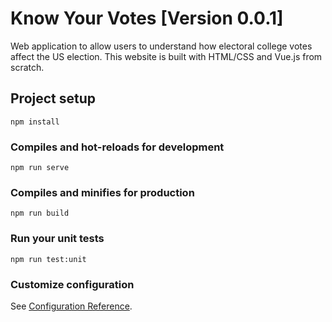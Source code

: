 # Know Your Votes [Version 0.0.1]
Web application to allow users to understand how electoral college votes affect the US election.
This website is built with HTML/CSS and Vue.js from scratch.


## Project setup
```
npm install
```

### Compiles and hot-reloads for development
```
npm run serve
```

### Compiles and minifies for production
```
npm run build
```

### Run your unit tests
```
npm run test:unit
```

### Customize configuration
See [Configuration Reference](https://cli.vuejs.org/config/).